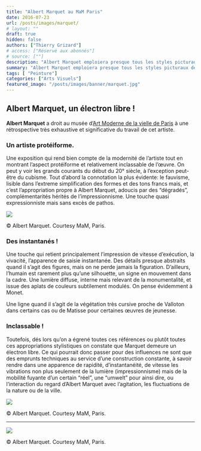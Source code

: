 ```yaml
---
title: "Albert Marquet au MaM Paris"
date: 2016-07-23
url: /posts/images/marquet/
# layout: ""
draft: true
hidden: false
authors: ["Thierry Grizard"]
# access: ["Réservé aux abonnés"]
# source: [""]
description: "Albert Marquet emploiera presque tous les styles picturaux de son époque pour tenter de retranscrire les fluctuations de la nature ou de la ville"
summary: "Albert Marquet emploiera presque tous les styles picturaux de son époque pour tenter de retranscrire les fluctuations de la nature ou de la ville"
tags: [ "Peinture"]
categories: ["Arts Visuels"]
featured_image: "/posts/images/banner/marquet.jpg"
---
```

## Albert Marquet, un électron libre !

**Albert Marquet** a droit au musée d’[Art Moderne de la vielle de Paris](http://www.mam.paris.fr/fr/expositions/exposition-albert-marquet-0?ref=artefields.net) à une rétrospective très exhaustive et significative du travail de cet artiste.

### Un artiste protéiforme.

Une exposition qui rend bien compte de la modernité de l’artiste tout en montrant l’aspect protéiforme et relativement inclassable de l’œuvre. On peut y voir les grands courants du début du 20° siècle, à l’exception peut-être du cubisme.
Tout d’abord la connotation la plus évidente: le fauvisme, lisible dans l’extreme simplification des formes et des tons francs mais, et c’est l’appropriation propre à Albert Marquet, adoucis par des “dégradés”, complémentarités hérités de l’impressionnisme.
Une touche quasi expressionniste mais sans excès de pathos.

![](/posts/images/marquet/albert-marquet-painting-post-impressionism-fauvism-matisse-vallotton-exhibition-paris-france-2016-mam.069.jpg)

© Albert Marquet. Courtesy MaM, Paris.

### Des instantanés !

Une touche qui retient principalement l’impression de vitesse d’exécution, la vivacité, l’apparence de saisie instantanée.
Des détails presque abstraits quand il s’agit des figures, mais on ne perde jamais la figuration.
D’ailleurs, l’humain est rarement plus qu’une silhouette, un signe en mouvement dans la cadre.
Une lumière diffuse, interne mais relevant de la monumentalité, et issue des aplats de couleurs subtilement modulés. On pense évidemment à Monet.

Une ligne quand il s’agit de la végétation très cursive proche de Valloton dans certains cas ou de Matisse pour certaines œuvres de jeunesse.

### Inclassable !

Toutefois, dés lors qu’on a égrené toutes ces références ou plutôt toutes ces appropriations stylistiques on constate que Marquet demeure un électron libre. Ce qui pourrait donc passer pour des influences ne sont que des emprunts techniques au service d’une construction constante, à savoir rendre dans une apparence de rapidité, d’instantanéité, de vitesse les vibrations non plus seulement de la lumière (impressionnisme) mais de la mobilité fuyante d’un certain “réel”, une “umwelt” pour ainsi dire, ou l’interaction du regard d’Albert Marquet avec l’agitation, les fluctuations de la nature ou de la ville.

![](/posts/images/marquet/albert-marquet-painting-post-impressionism-fauvism-matisse-vallotton-exhibition-paris-france-2016-mam-strip-2-1024x512.jpg)

© Albert Marquet. Courtesy MaM, Paris.

---

![](/posts/images/marquet/albert-marquet-painting-post-impressionism-fauvism-matisse-vallotton-exhibition-paris-france-2016-mam-strip-1-1024x512.jpg)

© Albert Marquet. Courtesy MaM, Paris.